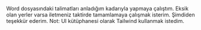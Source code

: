 Word dosyasındaki talimatları anladığım kadarıyla yapmaya çalıştım. Eksik olan yerler varsa iletmeniz taktirde tamamlamaya çalışmak isterim. Şimdiden teşekkür ederim.
Not: UI kütüphanesi olarak Tailwind kullanmak istedim.
